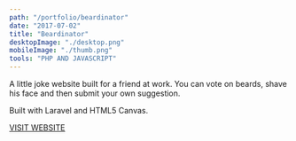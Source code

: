 ```yaml
---
path: "/portfolio/beardinator"
date: "2017-07-02"
title: "Beardinator"
desktopImage: "./desktop.png"
mobileImage: "./thumb.png"
tools: "PHP AND JAVASCRIPT"
---
```


A little joke website built for a friend at work. You can vote on beards, shave his face and then submit your own suggestion.

Built with Laravel and HTML5 Canvas.

[VISIT WEBSITE](http://beardinator.malicoxon.co.uk)
